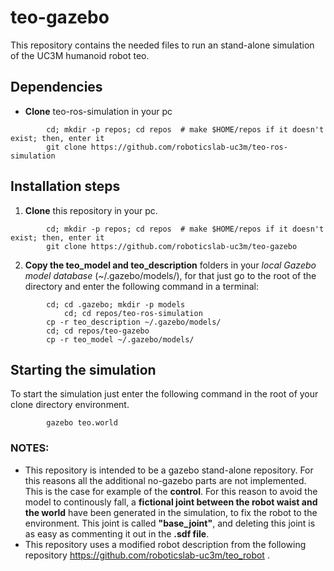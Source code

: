 # teo-gazebo
This repository contains the needed files to run an stand-alone simulation of the UC3M humanoid robot teo.

## Dependencies 
- **Clone** teo-ros-simulation in your pc
```				
		cd; mkdir -p repos; cd repos  # make $HOME/repos if it doesn't exist; then, enter it
		git clone https://github.com/roboticslab-uc3m/teo-ros-simulation
```
## Installation steps
1. **Clone** this repository in your pc.

```				
		cd; mkdir -p repos; cd repos  # make $HOME/repos if it doesn't exist; then, enter it
		git clone https://github.com/roboticslab-uc3m/teo-gazebo
```
 
2. **Copy the teo_model and teo_description** folders in your *local Gazebo model database* (~/.gazebo/models/), for that just go to the root of the directory and enter the following command in a terminal:

```	
		cd; cd .gazebo; mkdir -p models
	        cd; cd repos/teo-ros-simulation
		cp -r teo_description ~/.gazebo/models/
		cd; cd repos/teo-gazebo
		cp -r teo_model ~/.gazebo/models/

```

## Starting the simulation
To start the simulation just enter the following command in the root of your clone directory environment.

```
		gazebo teo.world
```

### NOTES:
- This repository is intended to be a gazebo stand-alone repository. For this reasons all the additional no-gazebo parts are not implemented. This is the case for example of the **control**. For this reason to avoid the model to continously fall, a **fictional joint between the robot waist and the world** have been generated in the simulation, to fix the robot to the environment. This joint is called **"base_joint"**, and deleting this joint is as easy as commenting it out in the **.sdf file**.
- This repository uses a modified robot description from the following repository <https://github.com/roboticslab-uc3m/teo_robot> .
